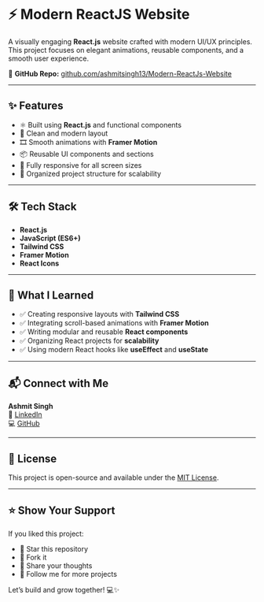 # ⚡ Modern ReactJS Website

A visually engaging **React.js** website crafted with modern UI/UX principles. This project focuses on elegant animations, reusable components, and a smooth user experience.

📂 **GitHub Repo:** [github.com/ashmitsingh13/Modern-ReactJs-Website](https://github.com/ashmitsingh13/Modern-ReactJs-Website)

---

## ✨ Features

- ⚛️ Built using **React.js** and functional components
- 🎨 Clean and modern layout
- 🎞️ Smooth animations with **Framer Motion**
- 📦 Reusable UI components and sections
- 📱 Fully responsive for all screen sizes
- 📁 Organized project structure for scalability

---

## 🛠️ Tech Stack

- **React.js**
- **JavaScript (ES6+)**
- **Tailwind CSS**
- **Framer Motion**
- **React Icons**

---

## 🧠 What I Learned

- ✅ Creating responsive layouts with **Tailwind CSS**
- ✅ Integrating scroll-based animations with **Framer Motion**
- ✅ Writing modular and reusable **React components**
- ✅ Organizing React projects for **scalability**
- ✅ Using modern React hooks like **useEffect** and **useState**

---

## 📬 Connect with Me

**Ashmit Singh**  
🔗 [LinkedIn](https://www.linkedin.com/in/ashmitsingh13)  
💻 [GitHub](https://github.com/ashmitsingh13)

---

## 📄 License

This project is open-source and available under the [MIT License](LICENSE).

---

## ⭐ Show Your Support

If you liked this project:

- 🌟 Star this repository  
- 🍴 Fork it  
- 🧠 Share your thoughts  
- 🚀 Follow me for more projects  

Let’s build and grow together! 💻✨
